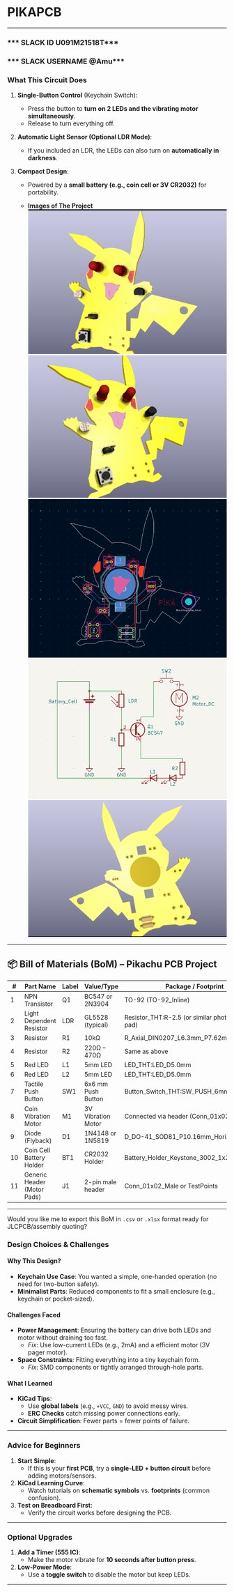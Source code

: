 # PIKAPCB


---
### *** SLACK ID U091M21518T***
### *** SLACK USERNAME @Amu***


### **What This Circuit Does**  
1. **Single-Button Control** (Keychain Switch):  
   - Press the button to **turn on 2 LEDs and the vibrating motor simultaneously**.  
   - Release to turn everything off.  

2. **Automatic Light Sensor (Optional LDR Mode)**:  
   - If you included an LDR, the LEDs can also turn on **automatically in darkness**.  

3. **Compact Design**:  
   - Powered by a **small battery (e.g., coin cell or 3V CR2032)** for portability.
  
   - **Images of The Project**
![PCB Preview](https://github.com/Armaan240/PIKAPCB/blob/main/Screenshot%20(13).png)
![PCB Preview](https://github.com/Armaan240/PIKAPCB/blob/main/Screenshot%20(14).png)
![PCB Preview](https://github.com/Armaan240/PIKAPCB/blob/main/Screenshot%20(16).png)
![PCB Preview](https://github.com/Armaan240/PIKAPCB/blob/main/Screenshot%20(17).png)
![PCB Preview](https://github.com/Armaan240/PIKAPCB/blob/main/Screenshot%20(15).png)

---

## 📦 **Bill of Materials (BoM) – Pikachu PCB Project**

| **#** | **Part Name**               | **Label** | **Value/Type**     | **Package / Footprint**                             | **Qty** |
| ----- | --------------------------- | --------- | ------------------ | --------------------------------------------------- | ------- |
| 1     | NPN Transistor              | Q1        | BC547 or 2N3904    | TO-92 (TO-92\_Inline)                               | 1       |
| 2     | Light Dependent Resistor    | LDR       | GL5528 (typical)   | Resistor\_THT\:R-2.5 (or similar photoresistor pad) | 1       |
| 3     | Resistor                    | R1        | 10kΩ               | R\_Axial\_DIN0207\_L6.3mm\_P7.62mm\_Horizontal      | 1       |
| 4     | Resistor                    | R2        | 220Ω – 470Ω        | Same as above                                       | 1       |
| 5     | Red LED                     | L1        | 5mm LED            | LED\_THT\:LED\_D5.0mm                               | 1       |
| 6     | Red LED                     | L2        | 5mm LED            | LED\_THT\:LED\_D5.0mm                               | 1       |
| 7     | Tactile Push Button         | SW1       | 6x6 mm Push Button | Button\_Switch\_THT\:SW\_PUSH\_6mm\_H5mm            | 1       |
| 8     | Coin Vibration Motor        | M1        | 3V Vibration Motor | Connected via header (Conn\_01x02\_Male)            | 1       |
| 9     | Diode (Flyback)             | D1        | 1N4148 or 1N5819   | D\_DO-41\_SOD81\_P10.16mm\_Horizontal               | 1       |
| 10    | Coin Cell Battery Holder    | BT1       | CR2032 Holder      | Battery\_Holder\_Keystone\_3002\_1x20mm             | 1       |
| 11    | Generic Header (Motor Pads) | J1        | 2-pin male header  | Conn\_01x02\_Male or TestPoints                     | 1       |

---

Would you like me to export this BoM in `.csv` or `.xlsx` format ready for JLCPCB/assembly quoting?


### **Design Choices & Challenges**  
#### **Why This Design?**  
- **Keychain Use Case**: You wanted a simple, one-handed operation (no need for two-button safety).  
- **Minimalist Parts**: Reduced components to fit a small enclosure (e.g., keychain or pocket-sized).  

#### **Challenges Faced**  
- **Power Management**: Ensuring the battery can drive both LEDs and motor without draining too fast.  
   - *Fix*: Use low-current LEDs (e.g., 2mA) and a efficient motor (3V pager motor).  
- **Space Constraints**: Fitting everything into a tiny keychain form.  
   - *Fix*: SMD components or tightly arranged through-hole parts.  

#### **What I Learned**  
- **KiCad Tips**:  
  - Use **global labels** (e.g., `+VCC`, `GND`) to avoid messy wires.  
  - **ERC Checks** catch missing power connections early.  
- **Circuit Simplification**: Fewer parts = fewer points of failure.  

---

### **Advice for Beginners**  
1. **Start Simple**:  
   - If this is your **first PCB**, try a **single-LED + button circuit** before adding motors/sensors.  
2. **KiCad Learning Curve**:  
   - Watch tutorials on **schematic symbols** vs. **footprints** (common confusion).  
3. **Test on Breadboard First**:  
   - Verify the circuit works before designing the PCB.  

---

### **Optional Upgrades**  
1. **Add a Timer (555 IC)**:  
   - Make the motor vibrate for **10 seconds after button press**.  
2. **Low-Power Mode**:  
   - Use a **toggle switch** to disable the motor but keep LEDs.  

---

